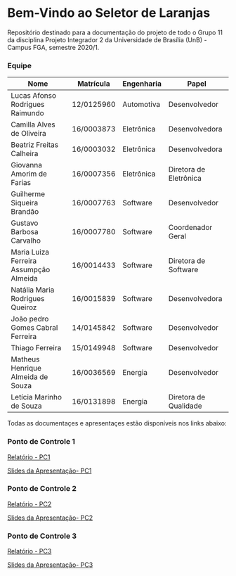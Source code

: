 # Bem-Vindo ao Seletor de Laranjas

Repositório destinado para a documentação do projeto de todo o Grupo 11 da disciplina Projeto Integrador 2 da Universidade de Brasília (UnB) - Campus FGA, semestre 2020/1.

### Equipe
|Nome|Matrícula|Engenharia|Papel|
|---|--|--|--|
|Lucas Afonso Rodrigues Raimundo|12/0125960|Automotiva|Desenvolvedor|
|Camilla Alves de Oliveira|16/0003873|Eletrônica|Desenvolvedora|
|Beatriz Freitas Calheira |16/0003032|Eletrônica|Desenvolvedora|
|Giovanna Amorim de Farias|16/0007356|Eletrônica|Diretora de Eletrônica|
|Guilherme Siqueira Brandão| 16/0007763|Software|Desenvolvedor|
|Gustavo Barbosa Carvalho |16/0007780|Software|Coordenador Geral|
|Maria Luiza Ferreira Assumpção Almeida|16/0014433|Software|Diretora de Software|
|Natália Maria Rodrigues Queiroz|16/0015839|Software|Desenvolvedora|
|João pedro Gomes Cabral Ferreira| 14/0145842|Software|Desenvolvedor|
|Thiago Ferreira| 15/0149948|Software|Desenvolvedor|
|Matheus Henrique Almeida de Souza |16/0036569|Energia|Desenvolvedor|
|Letícia Marinho de Souza| 16/0131898|Energia|Diretora de Qualidade|


Todas as documentaçes e apresentaçes estão disponíveis nos links abaixo:

### Ponto de Controle 1 
[Relatório - PC1](https://drive.google.com/file/d/18j9-SYNgyIUS-WtS4NHe0O6QYvBNNcWx/view?usp=sharing)

[Slides da Apresentação- PC1](https://docs.google.com/presentation/d/15gJrmiinGqDoBWLkSsvqtA2A6-0a5OMZqihFtfnwojk/edit?usp=sharing) 

### Ponto de Controle 2
[Relatório - PC2](https://drive.google.com/file/d/1dKO_6P-_7HIogEkFsI3zvTecFeGY4JJO/view?usp=sharing)

[Slides da Apresentação- PC2](https://docs.google.com/presentation/d/1lLEcrgkeHGtxaDlYQKXzqmL7DYRdHPpItw2LchV_DKY/edit?usp=sharing) 

### Ponto de Controle 3
[Relatório - PC3](https://drive.google.com/file/d/1rfNGW2OtxaW_8wgvzr5m4yIJr2TiqhNd/view?usp=sharing)

[Slides da Apresentação- PC3](https://docs.google.com/presentation/d/1AKGwCXgLcFG2aNCmQgDqKu8tNfcO3AM_-uMfQpx3DOM/edit?usp=sharing) 
